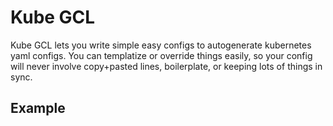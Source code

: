 # Kube GCL

Kube GCL lets you write simple easy configs to autogenerate kubernetes yaml configs.   You can templatize or override things easily, so your config will never involve copy+pasted lines, boilerplate, or keeping lots of things in sync.

## Example

```



```